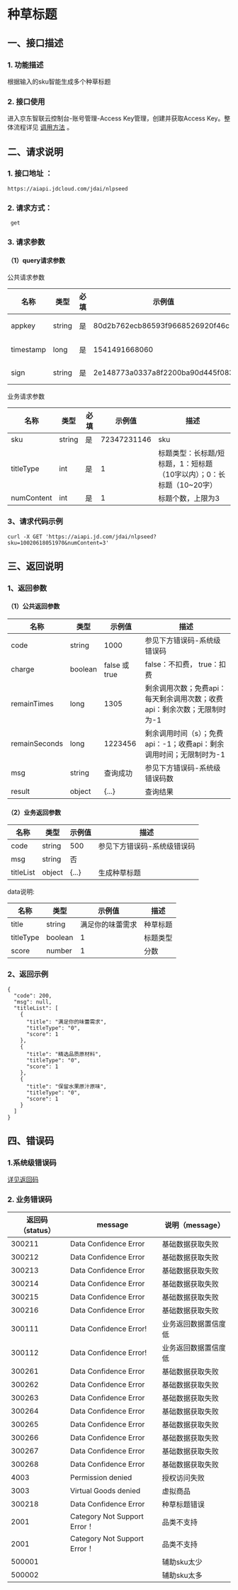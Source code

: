 # 种草标题

## 一、接口描述

### 1. 功能描述

根据输入的sku智能生成多个种草标题

### 2. 接口使用

进入京东智联云控制台-账号管理-Access Key管理，创建并获取Access Key。整体流程详见 [调用方法](https://docs.jdcloud.com/cn/common-declaration/api/call-methods) 。

## 二、请求说明

### 1. 接口地址 ：

```
https://aiapi.jdcloud.com/jdai/nlpseed
```

### 2. 请求方式：

```
 get
```

### 3. 请求参数

#### （1）query请求参数

公共请求参数

| 名称      | 类型   | 必填 | 示例值                           | 描述                                           |
| --------- | ------ | ---- | -------------------------------- | ---------------------------------------------- |
| appkey    | string | 是   | 80d2b762ecb86593f9668526920f46c  | 您的appkey，可在买家中心控制台中获             |
| timestamp | long   | 是   | 1541491668060                    | 请求的时间戳，精确到毫秒，timestamp有效期5分钟 |
| sign      | string | 是   | 2e148773a0337a8f2200ba90d445f083 | 签名，根据规则MD5(sectetkey+timestamp)         |

业务请求参数

| 名称       | 类型   | 必填 | 示例值      | 描述                                                         |
| ---------- | ------ | ---- | ----------- | ------------------------------------------------------------ |
| sku        | string | 是   | 72347231146 | sku                                                          |
| titleType  | int    | 是   | 1           | 标题类型：长标题/短标题，1：短标题（10字以内）；0：长标题（10~20字） |
| numContent | int    | 是   | 1           | 标题个数，上限为3                                            |

### 3、请求代码示例

```
curl -X GET 'https://aiapi.jd.com/jdai/nlpseed?sku=10020618051970&numContent=3'
```

## 三、返回说明

### 1、返回参数

#### （1）公共返回参数

| 名称          | 类型    | 示例值        | 描述                                                         |
| ------------- | ------- | ------------- | ------------------------------------------------------------ |
| code          | string  | 1000          | 参见下方错误码-系统级错误码                                  |
| charge        | boolean | false 或 true | false：不扣费， true：扣费                                   |
| remainTimes   | long    | 1305          | 剩余调用次数；免费api：每天剩余调用次数；收费api：剩余次数；无限制时为-1 |
| remainSeconds | long    | 1223456       | 剩余调用时间（s）；免费api：-1；收费api：剩余调用时间；无限制时为-1 |
| msg           | string  | 查询成功      | 参见下方错误码-系统级错误码数                                |
| result        | object  | {...}         | 查询结果                                                     |

#### （2）业务返回参数

| 名称      | 类型   | 示例值 | 描述                        |
| --------- | ------ | ------ | --------------------------- |
| code      | string | 500    | 参见下方错误码-系统级错误码 |
| msg       | string | 否     |                             |
| titleList | object | {...}  | 生成种草标题                |

data说明:

| 名称      | 类型    | 示例值           | 描述     |
| --------- | ------- | ---------------- | -------- |
| title     | string  | 满足你的味蕾需求 | 种草标题 |
| titleType | boolean | 1                | 标题类型 |
| score     | number  | 1                | 分数     |

### 2、返回示例

```
{
  "code": 200,
  "msg": null,
  "titleList": [
    {
      "title": "满足你的味蕾需求",
      "titleType": "0",
      "score": 1
    },
    {
      "title": "精选品质原材料",
      "titleType": "0",
      "score": 1
    },
    {
      "title": "保留水果原汁原味",
      "titleType": "0",
      "score": 1
    }
  ]
}
```

## 四、错误码

### 1.系统级错误码

[详见返回码](https://aidoc.jd.com/user/returncode.html)

### 2. 业务错误码

| 返回码（status） | message                      | 说明（message）      |
| ---------------- | ---------------------------- | -------------------- |
| 300211           | Data Confidence Error        | 基础数据获取失败     |
| 300212           | Data Confidence Error        | 基础数据获取失败     |
| 300213           | Data Confidence Error        | 基础数据获取失败     |
| 300214           | Data Confidence Error        | 基础数据获取失败     |
| 300215           | Data Confidence Error        | 基础数据获取失败     |
| 300216           | Data Confidence Error        | 基础数据获取失败     |
| 300111           | Data Confidence Error!       | 业务返回数据置信度低 |
| 300112           | Data Confidence Error!       | 业务返回数据置信度低 |
| 300261           | Data Confidence Error        | 基础数据获取失败     |
| 300262           | Data Confidence Error        | 基础数据获取失败     |
| 300263           | Data Confidence Error        | 基础数据获取失败     |
| 300264           | Data Confidence Error        | 基础数据获取失败     |
| 300265           | Data Confidence Error        | 基础数据获取失败     |
| 300266           | Data Confidence Error        | 基础数据获取失败     |
| 300267           | Data Confidence Error        | 基础数据获取失败     |
| 300268           | Data Confidence Error        | 基础数据获取失败     |
| 4003             | Permission denied            | 授权访问失败         |
| 3003             | Virtual Goods denied         | 虚拟商品             |
| 300218           | Data Confidence Error        | 种草标题错误         |
| 2001             | Category Not Support Error！ | 品类不支持           |
| 2001             | Category Not Support Error！ | 品类不支持           |
| 500001           |                              | 辅助sku太少          |
| 500002           |                              | 辅助sku太多          |